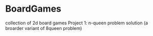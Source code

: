 # BoardGames
collection of 2d board games
Project 1:
n-queen problem solution (a broarder variant of 8queen problem)
